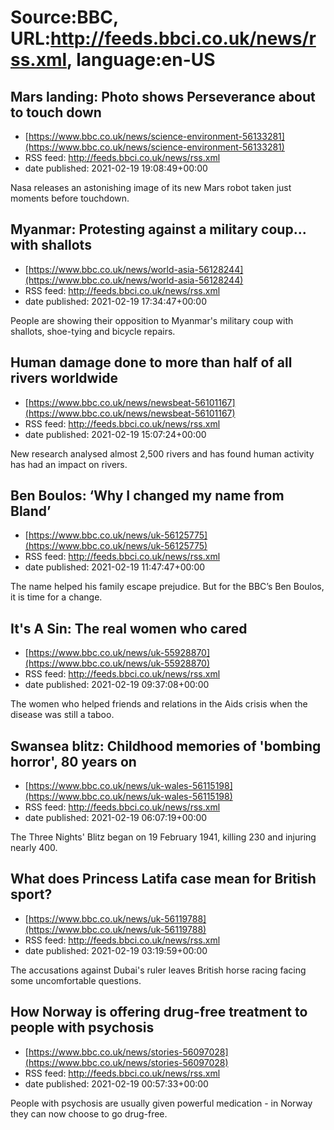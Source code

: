 # Source:BBC, URL:http://feeds.bbci.co.uk/news/rss.xml, language:en-US

## Mars landing: Photo shows Perseverance about to touch down
 - [https://www.bbc.co.uk/news/science-environment-56133281](https://www.bbc.co.uk/news/science-environment-56133281)
 - RSS feed: http://feeds.bbci.co.uk/news/rss.xml
 - date published: 2021-02-19 19:08:49+00:00

Nasa releases an astonishing image of its new Mars robot taken just moments before touchdown.

## Myanmar: Protesting against a military coup... with shallots
 - [https://www.bbc.co.uk/news/world-asia-56128244](https://www.bbc.co.uk/news/world-asia-56128244)
 - RSS feed: http://feeds.bbci.co.uk/news/rss.xml
 - date published: 2021-02-19 17:34:47+00:00

People are showing their opposition to Myanmar's military coup with shallots, shoe-tying and bicycle repairs.

## Human damage done to more than half of all rivers worldwide
 - [https://www.bbc.co.uk/news/newsbeat-56101167](https://www.bbc.co.uk/news/newsbeat-56101167)
 - RSS feed: http://feeds.bbci.co.uk/news/rss.xml
 - date published: 2021-02-19 15:07:24+00:00

New research analysed almost 2,500 rivers and has found human activity has had an impact on rivers.

## Ben Boulos: ‘Why I changed my name from Bland’
 - [https://www.bbc.co.uk/news/uk-56125775](https://www.bbc.co.uk/news/uk-56125775)
 - RSS feed: http://feeds.bbci.co.uk/news/rss.xml
 - date published: 2021-02-19 11:47:47+00:00

The name helped his family escape prejudice. But for the BBC’s Ben Boulos, it is time for a change.

## It's A Sin: The real women who cared
 - [https://www.bbc.co.uk/news/uk-55928870](https://www.bbc.co.uk/news/uk-55928870)
 - RSS feed: http://feeds.bbci.co.uk/news/rss.xml
 - date published: 2021-02-19 09:37:08+00:00

The women who helped friends and relations in the Aids crisis when the disease was still a taboo.

## Swansea blitz: Childhood memories of 'bombing horror', 80 years on
 - [https://www.bbc.co.uk/news/uk-wales-56115198](https://www.bbc.co.uk/news/uk-wales-56115198)
 - RSS feed: http://feeds.bbci.co.uk/news/rss.xml
 - date published: 2021-02-19 06:07:19+00:00

The Three Nights' Blitz began on 19 February 1941, killing 230 and injuring nearly 400.

## What does Princess Latifa case mean for British sport?
 - [https://www.bbc.co.uk/news/uk-56119788](https://www.bbc.co.uk/news/uk-56119788)
 - RSS feed: http://feeds.bbci.co.uk/news/rss.xml
 - date published: 2021-02-19 03:19:59+00:00

The accusations against Dubai's ruler leaves British horse racing facing some uncomfortable questions.

## How Norway is offering drug-free treatment to people with psychosis
 - [https://www.bbc.co.uk/news/stories-56097028](https://www.bbc.co.uk/news/stories-56097028)
 - RSS feed: http://feeds.bbci.co.uk/news/rss.xml
 - date published: 2021-02-19 00:57:33+00:00

People with psychosis are usually given powerful medication - in Norway they can now choose to go drug-free.

